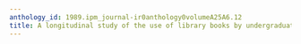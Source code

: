 ```yaml
---
anthology_id: 1989.ipm_journal-ir0anthology0volumeA25A6.12
title: A longitudinal study of the use of library books by undergraduate students
---
```

